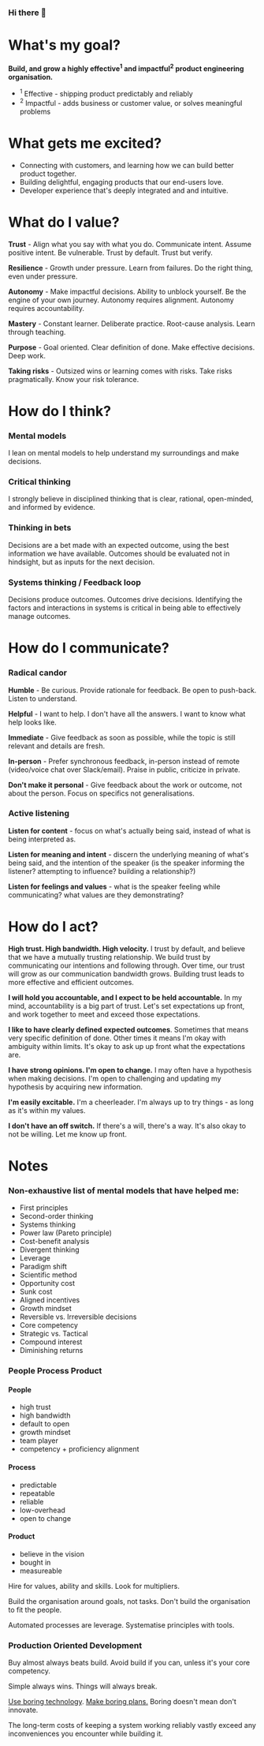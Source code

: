 ### Hi there 👋

# What's my goal?

**Build, and grow a highly effective<sup>1</sup> and impactful<sup>2</sup> product engineering organisation.**

- <sup>1</sup> Effective - shipping product predictably and reliably
- <sup>2</sup> Impactful - adds business or customer value, or solves meaningful problems

# What gets me excited?

- Connecting with customers, and learning how we can build better product together.
- Building delightful, engaging products that our end-users love.
- Developer experience that's deeply integrated and and intuitive.

# What do I value?

**Trust** - Align what you say with what you do. Communicate intent. Assume positive intent. Be vulnerable. Trust by default. Trust but verify.

**Resilience** - Growth under pressure. Learn from failures. Do the right thing, even under pressure.

**Autonomy** - Make impactful decisions. Ability to unblock yourself. Be the engine of your own journey. Autonomy requires alignment. Autonomy requires accountability.

**Mastery** - Constant learner. Deliberate practice. Root-cause analysis. Learn through teaching.

**Purpose** - Goal oriented. Clear definition of done. Make effective decisions. Deep work.

**Taking risks** - Outsized wins or learning comes with risks. Take risks pragmatically. Know your risk tolerance.


# How do I think?

### Mental models

I lean on mental models to help understand my surroundings and make decisions.

### Critical thinking

I strongly believe in disciplined thinking that is clear, rational, open-minded, and informed by evidence.

### Thinking in bets

Decisions are a bet made with an expected outcome, using the best information we have available. Outcomes should be evaluated not in hindsight, but as inputs for the next decision.

### Systems thinking / Feedback loop

Decisions produce outcomes. Outcomes drive decisions. Identifying the factors and interactions in systems is critical in being able to effectively manage outcomes.

# How do I communicate?

### Radical candor

**Humble** - Be curious. Provide rationale for feedback. Be open to push-back. Listen to understand.

**Helpful** -  I want to help. I don't have all the answers. I want to know what help looks like.

**Immediate** - Give feedback as soon as possible, while the topic is still relevant and details are fresh.

**In-person** - Prefer synchronous feedback, in-person instead of remote (video/voice chat over Slack/email). Praise in public, criticize in private.

**Don't make it personal** - Give feedback about the work or outcome, not about the person. Focus on specifics not generalisations.

### Active listening

**Listen for content** - focus on what's actually being said, instead of what is being interpreted as.

**Listen for meaning and intent** - discern the underlying meaning of what's being said, and the intention of the speaker (is the speaker informing the listener? attempting to influence? building a relationship?)

**Listen for feelings and values** - what is the speaker feeling while communicating? what values are they demonstrating?

# **How do I act?**

**High trust. High bandwidth. High velocity.** I trust by default, and believe that we have a mutually trusting relationship. We build trust by communicating our intentions and following through. Over time, our trust will grow as our communication bandwidth grows. Building trust leads to more effective and efficient outcomes.

**I will hold you accountable, and I expect to be held accountable.** In my mind, accountability is a big part of trust. Let's set expectations up front, and work together to meet and exceed those expectations.

**I like to have clearly defined expected outcomes**. Sometimes that means very specific definition of done. Other times it means I'm okay with ambiguity within limits. It's okay to ask up up front what the expectations are.

**I have strong opinions. I'm open to change.** I may often have a hypothesis when making decisions. I'm open to challenging and updating my hypothesis by acquiring new information.

**I'm easily excitable.** I'm a cheerleader. I'm always up to try things - as long as it's within my values.

**I don't have an off switch.** If there's a will, there's a way. It's also okay to not be willing. Let me know up front.

# Notes

### Non-exhaustive list of mental models that have helped me:

- First principles
- Second-order thinking
- Systems thinking
- Power law (Pareto principle)
- Cost-benefit analysis
- Divergent thinking
- Leverage
- Paradigm shift
- Scientific method
- Opportunity cost
- Sunk cost
- Aligned incentives
- Growth mindset
- Reversible vs. Irreversible decisions
- Core competency
- Strategic vs. Tactical
- Compound interest
- Diminishing returns

### People Process Product

#### People
* high trust
* high bandwidth
* default to open
* growth mindset
* team player
* competency + proficiency alignment

#### Process
* predictable
* repeatable
* reliable
* low-overhead
* open to change

#### Product
* believe in the vision
* bought in
* measureable

Hire for values, ability and skills. Look for multipliers.

Build the organisation around goals, not tasks. Don't build the organisation to fit the people.

Automated processes are leverage. Systematise principles with tools.

### Production Oriented Development

Buy almost always beats build. Avoid build if you can, unless it's your core competency.

Simple always wins. Things will always break.

[Use boring technology](https://mcfunley.com/choose-boring-technology). [Make boring plans.](https://skamille.medium.com/make-boring-plans-9438ce5cb053) Boring doesn't mean don't innovate.

The long-term costs of keeping a system working reliably vastly exceed any inconveniences you encounter while building it.

<!--
**bhaskarmurthy/bhaskarmurthy** is a ✨ _special_ ✨ repository because its `README.md` (this file) appears on your GitHub profile.

Here are some ideas to get you started:

- 🔭 I’m currently working on ...
- 🌱 I’m currently learning ...
- 👯 I’m looking to collaborate on ...
- 🤔 I’m looking for help with ...
- 💬 Ask me about ...
- 📫 How to reach me: ...
- 😄 Pronouns: ...
- ⚡ Fun fact: ...
-->
